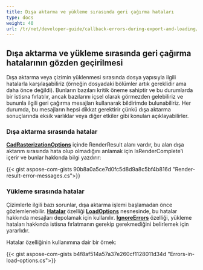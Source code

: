 ```yaml
---
title: Dışa aktarma ve yükleme sırasında geri çağırma hataları
type: docs
weight: 40
url: /tr/net/developer-guide/callback-errors-during-export-and-loading/
---
```


## **Dışa aktarma ve yükleme sırasında geri çağırma hatalarının gözden geçirilmesi**

Dışa aktarma veya çizimin yüklenmesi sırasında dosya yapısıyla ilgili hatalarla karşılaşabiliriz 
(örneğin dosyadaki bölümler artık gereklidir ama daha önce değildi). 
Bunların bazıları kritik öneme sahiptir ve bu durumlarda bir istisna fırlatılır, ancak bazılarını içsel olarak görmezden gelebiliriz ve bununla ilgili geri çağırma mesajları kullanarak bildirimde bulunabiliriz.
Her durumda, bu mesajların hepsi dikkat gerektirir çünkü dışa aktarma sonuçlarında eksik varlıklar veya diğer etkiler gibi konuları açıklayabilirler.


### **Dışa aktarma sırasında hatalar**

[**CadRasterizationOptions**](https://reference.aspose.com/cad/net/aspose.cad.imageoptions/cadrasterizationoptions/) içinde RenderResult alanı vardır, 
bu alan dışa aktarım sırasında hata olup olmadığını anlamak için IsRenderComplete'i içerir ve bunlar hakkında bilgi yazdırır:

{{< gist aspose-com-gists 90b8a0a5ce7d0fc5d8d9a8c5bf4b816d "Render-result-error-messages.cs">}}

### **Yükleme sırasında hatalar**

Çizimlerle ilgili bazı sorunlar, dışa aktarma işlemi başlamadan önce gözlemlenebilir. 
[**Hatalar**](https://reference.aspose.com/cad/net/aspose.cad/loadoptions/errors/) özelliği
 [**LoadOptions**](https://reference.aspose.com/cad/net/aspose.cad/loadoptions/) nesnesinde, bu hatalar hakkında mesajları depolamak için kullanılır.
[**IgnoreErrors**](https://reference.aspose.com/cad/net/aspose.cad/loadoptions/ignoreerrors/) özelliği, 
yükleme hataları hakkında istisna fırlatmanın gerekip gerekmediğini belirlemek için yararlıdır. 

Hatalar özelliğinin kullanımına dair bir örnek:

{{< gist aspose-com-gists b4f8af514a57a37e260cf1128011d34d "Errors-in-load-options.cs">}}
